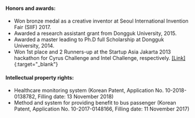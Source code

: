 #### Honors and awards:
- Won bronze medal as a creative inventor at Seoul International Invention Fair (SIIF) 2017.
- Awarded a research assistant grant from Dongguk University, 2015.
- Awarded a master leading to Ph.D full Scholarship at Dongguk University, 2014.
- Won 1st place and 2 Runners-up at the Startup Asia Jakarta 2013 hackathon for Cyrus Challenge and Intel Challenge, respectively. [[Link]](https://web.archive.org/web/20150724021421/https://www.techinasia.com/startup-asia-jakarta-2013-hackathon-winners/){:target="_blank"}

#### Intellectual property rights:
- Healthcare monitoring system (Korean Patent, Application No. 10-2018-0138782, Filling date: 13 November 2018)
- Method and system for providing benefit to bus passenger (Korean Patent, Application No. 10-2017-0148166, Filling date: 11 November 2017)
